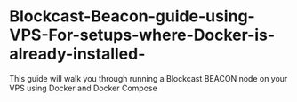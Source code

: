 # Blockcast-Beacon-guide-using-VPS-For-setups-where-Docker-is-already-installed-
This guide will walk you through running a Blockcast BEACON node on your VPS using Docker and Docker Compose
